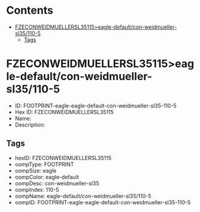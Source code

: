 



Contents
========

* [FZECONWEIDMUELLERSL35115>eagle-default/con-weidmueller-sl35/110-5](#fzeconweidmuellersl35115eagle-defaultcon-weidmueller-sl35110-5)
	* [Tags](#tags)

# FZECONWEIDMUELLERSL35115>eagle-default/con-weidmueller-sl35/110-5

- ID: FOOTPRINT-eagle-eagle-default-con-weidmueller-sl35-110-5
- Hex ID: FZECONWEIDMUELLERSL35115
- Name: 
- Description: 

## Tags

- hexID: FZECONWEIDMUELLERSL35115
- oompType: FOOTPRINT
- oompSize: eagle
- oompColor: eagle-default
- oompDesc: con-weidmueller-sl35
- oompIndex: 110-5
- oompName: eagle-default/con-weidmueller-sl35/110-5
- oompID: FOOTPRINT-eagle-eagle-default-con-weidmueller-sl35-110-5
